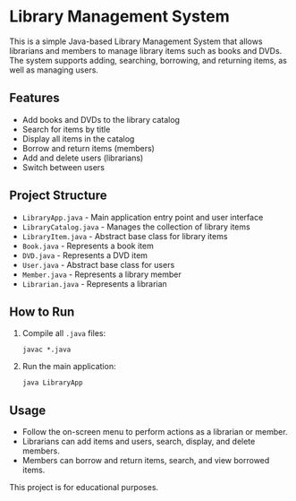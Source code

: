 # Library Management System

This is a simple Java-based Library Management System that allows librarians and members to manage library items such as books and DVDs. The system supports adding, searching, borrowing, and returning items, as well as managing users.

## Features

- Add books and DVDs to the library catalog
- Search for items by title
- Display all items in the catalog
- Borrow and return items (members)
- Add and delete users (librarians)
- Switch between users

## Project Structure

- `LibraryApp.java` - Main application entry point and user interface
- `LibraryCatalog.java` - Manages the collection of library items
- `LibraryItem.java` - Abstract base class for library items
- `Book.java` - Represents a book item
- `DVD.java` - Represents a DVD item
- `User.java` - Abstract base class for users
- `Member.java` - Represents a library member
- `Librarian.java` - Represents a librarian

## How to Run

1. Compile all `.java` files:
    ```
    javac *.java
    ```
2. Run the main application:
    ```
    java LibraryApp
    ```

## Usage

- Follow the on-screen menu to perform actions as a librarian or member.
- Librarians can add items and users, search, display, and delete members.
- Members can borrow and return items, search, and view borrowed items.



This project is for educational purposes.
